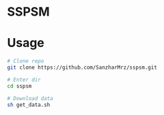 # SSPSM

# Usage

```bash
# Clone repo
git clone https://github.com/SanzharMrz/sspsm.git

# Enter dir
cd sspsm

# Download data
sh get_data.sh
```
